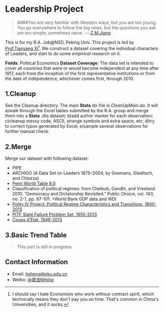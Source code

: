 Leadership Project
==========
>####You are very familiar with Western ways, but you are too young. You go everywhere to follow the big news, but the questions you ask are too simple, sometimes naive. ---[*Z.M.Jiang*](http://en.wikiquote.org/wiki/Jiang_Zemin)

This is for my R.A. Job@NSD, Peking Univ. This project is led by  [Prof.Tianyang Xi](http://www.xitianyang.com/)[^1x].  We construct a dataset covering the individual characters of Leaders, and start to do some *empirical* research on it.

[^1x]:I should say I hate Economists who work without contract spirit, which technically means they don't pay you on time. That's common in China's Universities, and it sucks.

**Fields**: Political Economics
**Dataset Coverage**: The data set is intended to cover all countries that were or would become independent at any time after 1917, each from the inception of the first representative institutions or from the date of independence, whichever comes first, through 2010.

1.Cleanup
----------
See the Cleanup directory. The main **Stata** do-file is *CleanUpMain.do*.
It will a)walk through the Excel tables submitted by the R.A. group and merge them into a **Stata** .dta dataset; b)add author marker for each observation; c)cleanup messy code, ASCII, strange symbols and extra space, etc; d)try to correct typos generated by Excel; e)sample several observations for further manual check. 

2.Merge
----------
Merge our dataset with following dataset:

-  PIPE
-  ARCHIGO (A Data Set on Leaders 1875–2004, by Goemans, Gleditsch, and Chiozza)
-  [Penn World Table 8.0](http://www.rug.nl/research/ggdc/data/penn-world-table)
- Classification of political regimes: from Cheibub, Gandhi, and Vreeland. 2010. “Democracy and Dictatorship Revisited.” Public Choice, vol. 143, no. 2-1, pp. 67-101. 
+World Bank GDP data and WDI 
-  [Polity IV Project: Political Regime Characteristics and Transitions, 1800-2013](http://www.systemicpeace.org/inscrdata.html)
-  [PITF State Failure Problem Set, 1955-2013](http://www.systemicpeace.org/inscrdata.html)
-  [Coups d'Etat, 1946-2013](http://www.systemicpeace.org/inscrdata.html)



3.Basic Trend Table
----------
>This part is still in progress.





Contact Information
----------
+ Email: hsheng@pku.edu.cn
+ Weibo: [@盛浩Nihilist](http://weibo.com/u/1870340245)

